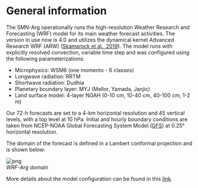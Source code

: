 # General information

The SMN-Arg operationally runs the high-resolution Weather Research and Forecasting (WRF) model for its main weather forecast activities. The version in use now is 4.0 and utilizes the dynamical kernel Advanced Research WRF (ARW) (<a href="https://www2.mmm.ucar.edu/wrf/users/docs/technote/v4_technote.pdf" target="_blank">Skamarock et al., 2019</a>). The model runs with explicitly resolved convection, variable time step and was configured using the following parameterizations: <br />

- Microphysics: WSM6 (one momento - 6 classes)
- Longwave radiation: RRTM
- Shortwave radiation: Dudhia
- Planetary boundary layer: MYJ (Mellor, Yamada, Janjic)
- Land surface model: 4-layer NOAH (0-10 cm, 10-40 cm, 40-100 cm, 1-2 m)

Our 72-h forecasts are set to a 4-km horizontal resolution and 45 vertical levels, with a top level at 10 hPa. Initial and hourly boundary conditions are taken from NCEP-NOAA Global Forecasting System Model (<a href="https://www.emc.ncep.noaa.gov/emc/pages/numerical_forecast_systems/gfs.php" target="_blank">GFS</a>) at 0.25° horizontal resolution. <br />

The domain of the forecast is defined in a Lambert conformal projection and is shown below: <br />

![png](../figuras/dominioWRF4.png)  <br /> *WRF-Arg domain*

More details about the model configuration can be found in this <a href="http://repositorio.smn.gob.ar/handle/20.500.12160/1402" target="_blank">link</a>.
